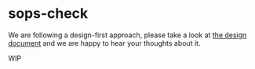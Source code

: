 # sops-check

We are following a design-first approach, please take a look at [the design document](docs/design.md) and we are happy to hear your thoughts about it.

WIP
